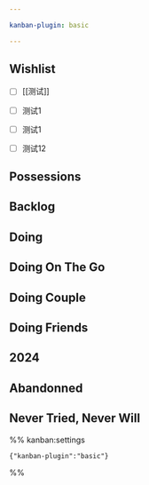```yaml
---

kanban-plugin: basic

---
```


## Wishlist

- [ ] [[测试]]
- [ ] 测试1
- [ ] 测试1
- [ ] 测试12


## Possessions



## Backlog



## 



## Doing



## Doing On The Go



## Doing Couple



## Doing Friends



## 2024



## Abandonned



## Never Tried, Never Will





%% kanban:settings
```
{"kanban-plugin":"basic"}
```
%%